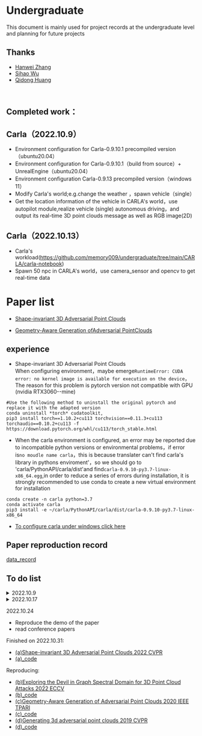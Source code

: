 # Undergraduate
This document is mainly used for project records at the undergraduate level and planning for future projects
<br>

## Thanks
 - [Hanwei Zhang](https://github.com/hanwei0912)
 - [Sihao Wu](https://github.com/WilliamWu96)
 - [Qidong Huang](https://github.com/shikiw)
 <br>

## Completed work：
## Carla（2022.10.9）
* Environment configuration for Carla-0.9.10.1 precompiled version（ubuntu20.04）
* Environment configuration for Carla-0.9.10.1（build from source）+ UnrealEngine（ubuntu20.04）
* Environment configuration Carla-0.9.13 precompiled version（windows 11）
* Modify Carla's world;e.g.change the weather ，spawn vehicle（single）
* Get the location information of the vehicle in CARLA's world，use autopilot module,realize vehicle (single) autonomous driving，and output its real-time 3D point clouds message as well as RGB image(2D)
## Carla（2022.10.13）
* Carla's workload(https://github.com/memory009/undergraduate/tree/main/CARLA/carla-notebook)
* Spawn 50 npc in CARLA's world，use camera_sensor and opencv to get real-time data


# Paper list 
* [Shape-invariant 3D Adversarial Point Clouds](https://github.com/memory009/undergraduate/blob/main/conferences/cvpr2022%20adversarial.md)

* [Geometry-Aware Generation ofAdversarial PointClouds](https://github.com/memory009/undergraduate/blob/main/conferences/usenix%20security2020.md)

 
## experience
* Shape-invariant 3D Adversarial Point Clouds  
When configuring environment，maybe emerge```RuntimeError: CUDA error: no kernel image is available for execution on the device```，The reason for this problem is pytorch version not compatible with GPU (nvidia RTX3060--mine)
```
#Use the following method to uninstall the original pytorch and replace it with the adapted version
conda uninstall *torch* cudatoolkit,
pip3 install torch==1.10.2+cu113 torchvision==0.11.3+cu113 torchaudio==0.10.2+cu113 -f https://download.pytorch.org/whl/cu113/torch_stable.html
```

* When the carla environment is configured, an error may be reported due to incompatible python versions or environmental problems，if error is```no moudle name carla```，this is because translater can't find carla's library in pythons enviroment'，so we should go to 'carla/PythonAPI/carla/dist'and find```carla-0.9.10-py3.7-linux-x86_64.egg```,in order to reduce a series of errors during installation, it is strongly recommended to use conda to create a new virtual environment for installation
```
conda create -n carla python=3.7
conda activate carla 
pip3 install -e ~/carla/PythonAPI/carla/dist/carla-0.9.10-py3.7-linux-x86_64
```
* [To configure carla under windows click here](https://github.com/memory009/CARLA-installation-windows-#readme)

## Paper reproduction record
[data_record](https://www.overleaf.com/project/635cb02b6bea8f04370eafae)

## To do list
<details>
<summary>2022.10.9</summary>  
 
* Obtain 3D point clouds information output by Carla in other states (e.g. the acquisition of Carla point cloud output in the case of multi-vehicle and pedestrian interference)    --finished
* Try to use Carla to reproduce other people's detection and classification models
* Establishment evaluate model(first: model can run; second: model can be evaluated)
</details>

<details>
<summary>2022.10.17</summary>
* Solve the problem that the point cloud is too sparse to detect
* Run the 3D point clouds data obtained by carla and run an evaluate result on the detection
* Deploy the attack code to the previous problem
</details>

2022.10.24
* Reproduce the demo of the paper
* read conference papers  

Finished on 2022.10.31:  
* [(a)Shape-invariant 3D Adversarial Point Clouds 2022 CVPR](https://arxiv.org/abs/2203.04041)
* [(a)_code](https://github.com/shikiw/SI-Adv)  

Reproducing:
* [(b)Exploring the Devil in Graph Spectral Domain for 3D Point Cloud Attacks 2022 ECCV](https://arxiv.org/abs/2202.07261)
* [(b)_code](https://github.com/WoodwindHu/GSDA)
* [(c)Geometry-Aware Generation of Adversarial Point Clouds 2020 IEEE TPARI](https://arxiv.org/abs/1912.11171)
* [(c)_code](https://github.com/Gorilla-Lab-SCUT/GeoA3)
* [(d)Generating 3d adversarial point clouds 2019 CVPR](https://arxiv.org/abs/1809.07016)
* [(d)_code](https://github.com/xiangchong1/3d-adv-pc)

